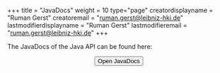 +++
title = "JavaDocs"
weight = 10
type="page"
creatordisplayname = "Ruman Gerst"
creatoremail = "ruman.gerst@leibniz-hki.de"
lastmodifierdisplayname = "Ruman Gerst"
lastmodifieremail = "ruman.gerst@leibniz-hki.de"
+++

The JavaDocs of the Java API can be found here:

<center>
<button class="btn btn-info btn-large" type="button" onclick="location.href='/external/apidocs/index.html'"> Open JavaDocs</button>
</center>
